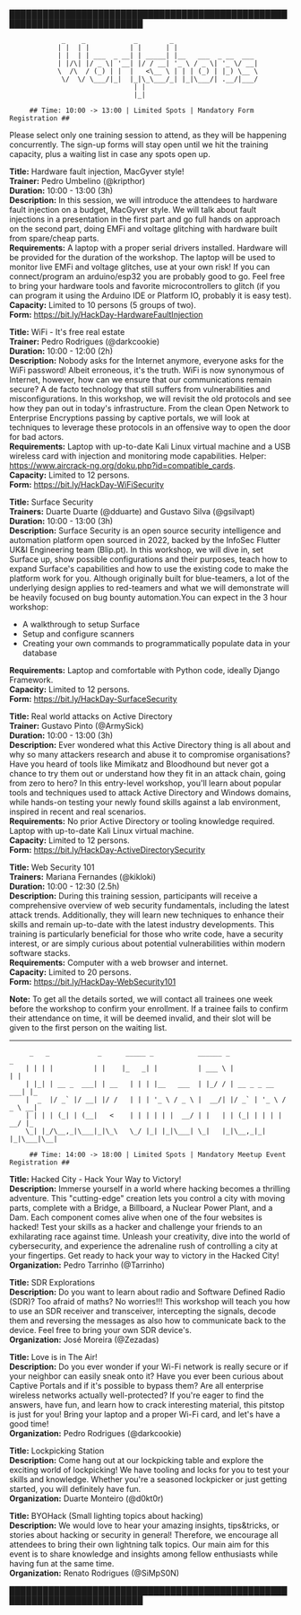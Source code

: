 ██████████████████████████████████████████████████████████████████████████   

			     _    _            _        _                                                
			    | |  | |          | |      | |                                               
			    | |  | | ___  _ __| | _____| |__   ___  _ __  ___                            
			    | |/\| |/ _ \| '__| |/ / __| '_ \ / _ \| '_ \/ __|                           
			    \  /\  / (_) | |  |   <\__ \ | | | (_) | |_) \__ \                           
			     \/  \/ \___/|_|  |_|\_\___/_| |_|\___/| .__/|___/                           
								   | |                                   
								   |_| 

		 ## Time: 10:00 -> 13:00 | Limited Spots | Mandatory Form Registration ##

Please select only one training session to attend, as they will be happening concurrently. The sign-up forms will stay open until we hit the training capacity, plus a waiting list in case any spots open up.


**Title:** Hardware fault injection, MacGyver style!   
**Trainer:** Pedro Umbelino (@kripthor)   
**Duration:** 10:00 - 13:00 (3h)   
**Description:** In this session, we will introduce the attendees to hardware fault injection on a budget, MacGyver style. We will talk about fault injections in a presentation in the first part and go full hands on approach on the second part, doing EMFi and voltage glitching with hardware built from spare/cheap parts.   
**Requirements:** A laptop with a proper serial drivers installed. Hardware will be provided for the duration of the workshop. The laptop will be used to monitor live EMFi and voltage glitches, use at your own risk! If you can connect/program an arduino/esp32 you are probably good to go. Feel free to bring your hardware tools and favorite microcontrollers to glitch (if you can program it using the Arduino IDE or Platform IO, probably it is easy test).   
**Capacity:** Limited to 10 persons (5 groups of two).   
**Form:** https://bit.ly/HackDay-HardwareFaultInjection   


**Title:** WiFi - It's free real estate   
**Trainer:** Pedro Rodrigues (@darkcookie)   
**Duration:** 10:00 - 12:00 (2h)   
**Description:** Nobody asks for the Internet anymore, everyone asks for the WiFi password! Albeit erroneous, it's the truth. WiFi is now synonymous of Internet, however, how can we ensure that our communications remain secure? A de facto technology that still suffers from vulnerabilities and misconfigurations.
In this workshop, we will revisit the old protocols and see how they pan out in today's infrastructure. From the clean Open Network to Enterprise Encryptions passing by captive portals, we will look at techniques to leverage these protocols in an offensive way to open the door for bad actors.   
**Requirements:** Laptop with up-to-date Kali Linux virtual machine and a USB wireless card with injection and monitoring mode capabilities. Helper: https://www.aircrack-ng.org/doku.php?id=compatible_cards.   
**Capacity:** Limited to 12 persons.   
**Form:** https://bit.ly/HackDay-WiFiSecurity   


**Title:** Surface Security   
**Trainers:** Duarte Duarte (@dduarte) and Gustavo Silva (@gsilvapt)   
**Duration:** 10:00 - 13:00 (3h)   
**Description:** Surface Security is an open source security intelligence and automation platform open sourced in 2022, backed by the InfoSec Flutter UK&I Engineering team (Blip.pt).
In this workshop, we will dive in, set Surface up, show possible configurations and their purposes, teach how to expand Surface's capabilities and how to use the existing code to make the platform work for you. Although originally built for blue-teamers, a lot of the underlying design applies to red-teamers and what we will demonstrate will be heavily focused on bug bounty automation.You can expect in the 3 hour workshop:
- A walkthrough to setup Surface
- Setup and configure scanners
- Creating your own commands to programmatically populate data in your database

**Requirements:** Laptop and comfortable with Python code, ideally Django Framework.   
**Capacity:** Limited to 12 persons.   
**Form:** https://bit.ly/HackDay-SurfaceSecurity   


**Title:** Real world attacks on Active Directory   
**Trainer:** Gustavo Pinto (@ArmySick)   
**Duration:** 10:00 - 13:00 (3h)   
**Description:** Ever wondered what this Active Directory thing is all about and why so many attackers research and abuse it to compromise organisations? Have you heard of tools like Mimikatz and Bloodhound but never got a chance to try them out or understand how they fit in an attack chain, going from zero to hero? In this entry-level workshop, you'll learn about popular tools and techniques used to attack Active Directory and Windows domains, while hands-on testing your newly found skills against a lab environment, inspired in recent and real scenarios.   
**Requirements:** No prior Active Directory or tooling knowledge required. Laptop with up-to-date Kali Linux virtual machine.   
**Capacity:** Limited to 12 persons.   
**Form:** https://bit.ly/HackDay-ActiveDirectorySecurity   


**Title:** Web Security 101   
**Trainers:** Mariana Fernandes (@kikloki)   
**Duration:** 10:00 - 12:30 (2.5h)   
**Description:** During this training session, participants will receive a comprehensive overview of web security fundamentals, including the latest attack trends. Additionally, they will learn new techniques to enhance their skills and remain up-to-date with the latest industry developments. This training is particularly beneficial for those who write code, have a security interest, or are simply curious about potential vulnerabilities within modern software stacks.    
**Requirements:** Computer with a web browser and internet.   
**Capacity:** Limited to 20 persons.   
**Form:** https://bit.ly/HackDay-WebSecurity101   


**Note:** To get all the details sorted, we will contact all trainees one week before the workshop to confirm your enrollment. If a trainee fails to confirm their attendance on time, it will be deemed invalid, and their slot will be given to the first person on the waiting list.   
                     
---------
		 _   _            _      _____ _           ______ _                  _   
		| | | |          | |    |_   _| |          | ___ \ |                | |  
		| |_| | __ _  ___| | __   | | | |__   ___  | |_/ / | __ _ _ __   ___| |_ 
		|  _  |/ _` |/ __| |/ /   | | | '_ \ / _ \ |  __/| |/ _` | '_ \ / _ \ __|
		| | | | (_| | (__|   <    | | | | | |  __/ | |   | | (_| | | | |  __/ |_ 
		\_| |_/\__,_|\___|_|\_\   \_/ |_| |_|\___| \_|   |_|\__,_|_| |_|\___|\__|
				                                                                                         
	     ## Time: 14:00 -> 18:00 | Limited Spots | Mandatory Meetup Event Registration ##


**Title:** Hacked City - Hack Your Way to Victory!   
**Description:** Immerse yourself in a world where hacking becomes a thrilling adventure. This "cutting-edge" creation lets you control a city with moving parts, complete with a Bridge, a Billboard, a Nuclear Power Plant, and a Dam. Each component comes alive when one of the four websites is hacked!
Test your skills as a hacker and challenge your friends to an exhilarating race against time. Unleash your creativity, dive into the world of cybersecurity, and experience the adrenaline rush of controlling a city at your fingertips. Get ready to hack your way to victory in the Hacked City!   
**Organization:** Pedro Tarrinho (@Tarrinho)   


**Title:** SDR Explorations   
**Description:** Do you want to learn about radio and Software Defined Radio (SDR)? Too afraid of maths? No worries!!! This workshop will teach you how to use an SDR receiver and transceiver, intercepting the signals, decode them and reversing the messages as also how to communicate back to the device. Feel free to bring your own SDR device's.   
**Organization:** José Moreira (@Zezadas)   


**Title:** Love is in The Air!   
**Description:** Do you ever wonder if your Wi-Fi network is really secure or if your neighbor can easily sneak onto it? Have you ever been curious about Captive Portals and if it's possible to bypass them? Are all enterprise wireless networks actually well-protected? 
If you're eager to find the answers, have fun, and learn how to crack interesting material, this pitstop is just for you! Bring your laptop and a proper Wi-Fi card, and let's have a good time!   
**Organization:** Pedro Rodrigues (@darkcookie)   


**Title:** Lockpicking Station   
**Description:** Come hang out at our lockpicking table and explore the exciting world of lockpicking! We have tooling and locks for you to test your skills and knowledge. Whether you're a seasoned lockpicker or just getting started, you will definitely have fun.   
**Organization:** Duarte Monteiro (@d0kt0r)   


**Title:** BYOHack (Small lighting topics about hacking)   
**Description:** We would love to hear your amazing insights, tips&tricks, or stories about hacking or security in general! Therefore, we encourage all attendees to bring their own lightning talk topics. Our main aim for this event is to share knowledge and insights among fellow enthusiasts while having fun at the same time.   
**Organization:** Renato Rodrigues (@SiMpS0N)   

██████████████████████████████████████████████████████████████████████████   
